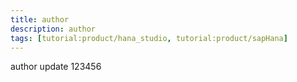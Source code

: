 ```yaml
---
title: author
description: author
tags: [tutorial:product/hana_studio, tutorial:product/sapHana]
---
```

author
update
123456
